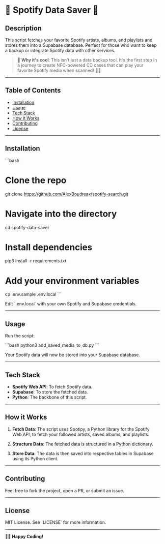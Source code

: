 # 🎵 Spotify Data Saver 🎵

## Description

This script fetches your favorite Spotify artists, albums, and playlists and stores them into a Supabase database. Perfect for those who want to keep a backup or integrate Spotify data with other services.

> 🎨 **Why it's cool**: This isn't just a data backup tool. It's the first step in a journey to create NFC-powered CD cases that can play your favorite Spotify media when scanned! 📀🎶

---

## Table of Contents

- [Installation](#installation)
- [Usage](#usage)
- [Tech Stack](#tech-stack)
- [How it Works](#how-it-works)
- [Contributing](#contributing)
- [License](#license)

---

## Installation

\`\`\`bash
# Clone the repo
git clone https://github.com/AlexBoudreax/spotify-search.git

# Navigate into the directory
cd spotify-data-saver

# Install dependencies
pip3 install -r requirements.txt

# Add your environment variables
cp .env.sample .env.local
\`\`\`

Edit \`.env.local\` with your own Spotify and Supabase credentials.

---

## Usage

Run the script:

\`\`\`bash
python3 add_saved_media_to_db.py
\`\`\`

Your Spotify data will now be stored into your Supabase database.

---

## Tech Stack

- **Spotify Web API**: To fetch Spotify data.
- **Supabase**: To store the fetched data.
- **Python**: The backbone of this script.

---

## How it Works

1. **Fetch Data**: The script uses Spotipy, a Python library for the Spotify Web API, to fetch your followed artists, saved albums, and playlists.

2. **Structure Data**: The fetched data is structured in a Python dictionary.

3. **Store Data**: The data is then saved into respective tables in Supabase using its Python client.

---

## Contributing

Feel free to fork the project, open a PR, or submit an issue.

---

## License

MIT License. See \`LICENSE\` for more information.

---

👨‍💻 **Happy Coding!**
